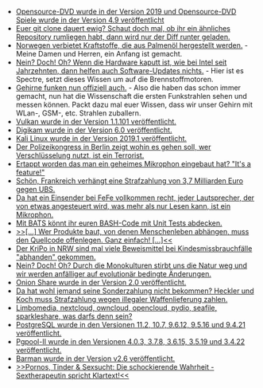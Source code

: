 * [Opensource-DVD wurde in der Version 2019 und Opensource-DVD Spiele wurde in der Version 4.9 veröffentlicht](https://www.pro-linux.de/news/1/26784/opensource-dvd-2019-und-opensource-dvd-spiele-49.html)
* [Euer git clone dauert ewig? Schaut doch mal, ob ihr ein ähnliches Repository rumliegen habt, dann wird nur der Diff runter geladen.](https://utcc.utoronto.ca/~cks/space/blog/programming/GitCloningBaseBenefit)
* [Norwegen verbietet Kraftstoffe, die aus Palmenöl hergestellt werden.](https://netzfrauen.org/2019/02/18/palmoil-3/) - Meine Damen und Herren, ein Anfang ist gemacht.
* [Nein? Doch! Oh? Wenn die Hardware kaputt ist, wie bei Intel seit Jahrzehnten, dann helfen auch Software-Updates nichts.](https://blog.fefe.de/?ts=a2950b44) - Hier ist es Spectre, setzt dieses Wissen um auf die Brennstoffmotoren.
* [Gehirne funken nun offiziell auch.](https://blog.fefe.de/?ts=a29511bb) - Also die haben das schon immer gemacht, nun hat die Wissenschaft die ersten Funkstrahlen sehen und messen können. Packt dazu mal euer Wissen, dass wir unser Gehirn mit WLan-, GSM-, etc. Strahlen zuballern.
* [Vulkan wurde in der Version 1.1.101 veröffentlicht.](https://www.phoronix.com/scan.php?page=news_item&px=Vulkan-1.1.101-Released)
* [Digikam wurde in der Version 6.0 veröffentlicht.](https://www.pro-linux.de/news/1/26789/digikam-600-freigegeben.html)
* [Kali Linux wurde in der Version 2019.1 veröffentlicht.](https://www.pro-linux.de/news/1/26792/kali-linux-20191-ver%C3%B6ffentlicht.html)
* [Der Polizeikongress in Berlin zeigt wohin es gehen soll, wer Verschlüsselung nutzt, ist ein Terrorist.](https://blog.fefe.de/?ts=a2938007)
* [Ertappt worden das man ein geheimes Mikrophon eingebaut hat? "It's a feature!"](https://blog.fefe.de/?ts=a293ff87)
* [Schön, Frankreich verhängt eine Strafzahlung von 3,7 Milliarden Euro gegen UBS.](https://blog.fefe.de/?ts=a2939a41)
* [Da hat ein Einsender bei FeFe vollkommen recht, jeder Lautsprecher, der von etwas angesteuert wird, was mehr als nur Lesen kann, ist ein Mikrophon.](https://blog.fefe.de/?ts=a293a093)
* [Mit BATS könnt ihr euren BASH-Code mit Unit Tests abdecken.](https://opensource.com/article/19/2/testing-bash-bats)
* [>>[...] Wer Produkte baut, von denen Menschenleben abhängen, muss den Quellcode offenlegen. Ganz einfach! [...]<<](https://blog.fefe.de/?ts=a29066f6)
* [Der KriPo in NRW sind mal viele Beweismittel bei Kindesmissbrauchfälle "abhanden" gekommen.](https://blog.fefe.de/?ts=a291c971)
* [Nein? Doch! Oh? Durch die Monokulturen stirbt uns die Natur weg und wir werden anfälliger auf evolutionär bedingte Änderungen.](https://netzfrauen.org/2019/02/22/biodiversity-2/)
* [Onion Share wurde in der Version 2.0 veröffentlicht.](https://www.pro-linux.de/news/1/26801/onionshare-20-erschienen.html)
* [Da hat wohl jemand seine Sonderzahlung nicht bekommen? Heckler und Koch muss Strafzahlung wegen illegaler Waffenlieferung zahlen.](http://www.sonnenseite.com/de/politik/gericht-verurteilt-heckler-koch-wegen-illegalen-waffenhandels.html)
* [Limbomedia, nextcloud, owncloud, opencloud, pydio, seafile, sparkleshare, was darfs denn sein?](https://www.pro-linux.de/umfragen/2/474/umfragen.html)
* [PostgreSQL wurde in den Versionen 11.2, 10.7, 9.6.12, 9.5.16 und 9.4.21 veröffentlicht.](https://www.postgresql.org/about/news/1920/)
* [Pgpool-II wurde in den Versionen 4.0.3, 3.7.8, 3.6.15, 3.5.19 und 3.4.22 veröffentlicht.](https://www.postgresql.org/about/news/1921/)
* [Barman wurde in der Version v2.6 veröffentlicht.](https://www.postgresql.org/about/news/1918/)
* [>>Pornos, Tinder & Sexsucht: Die schockierende Wahrheit - Sextherapeutin spricht Klartext!<<](https://www.welt-im-wandel.tv/video/pornos-tinder-sexsucht-die-schockierende-wahrheit-sextherapeutin-spricht-klartext/)
